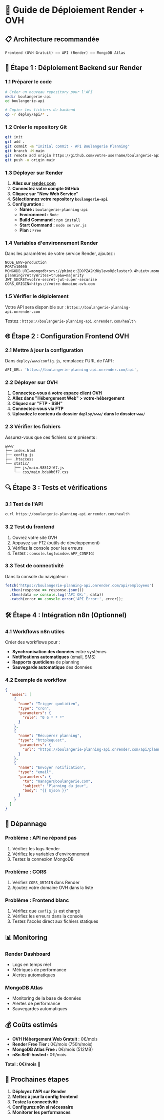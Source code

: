 # 🚀 Guide de Déploiement Render + OVH

## 📋 **Architecture recommandée**

```
Frontend (OVH Gratuit) ←→ API (Render) ←→ MongoDB Atlas
```

## 🔧 **Étape 1 : Déploiement Backend sur Render**

### 1.1 **Préparer le code**
```bash
# Créer un nouveau repository pour l'API
mkdir boulangerie-api
cd boulangerie-api

# Copier les fichiers du backend
cp -r deploy/api/* .
```

### 1.2 **Créer le repository Git**
```bash
git init
git add .
git commit -m "Initial commit - API Boulangerie Planning"
git branch -M main
git remote add origin https://github.com/votre-username/boulangerie-api.git
git push -u origin main
```

### 1.3 **Déployer sur Render**

1. **Allez sur [render.com](https://render.com)**
2. **Connectez votre compte GitHub**
3. **Cliquez sur "New Web Service"**
4. **Sélectionnez votre repository `boulangerie-api`**
5. **Configuration :**
   - **Name :** `boulangerie-planning-api`
   - **Environment :** `Node`
   - **Build Command :** `npm install`
   - **Start Command :** `node server.js`
   - **Plan :** `Free`

### 1.4 **Variables d'environnement Render**

Dans les paramètres de votre service Render, ajoutez :

```env
NODE_ENV=production
PORT=10000
MONGODB_URI=mongodb+srv://phimjc:ZDOPZA2Kd8ylewoR@cluster0.4huietv.mongodb.net/boulangerie-planning?retryWrites=true&w=majority
JWT_SECRET=votre-secret-jwt-super-securise
CORS_ORIGIN=https://votre-domaine-ovh.com
```

### 1.5 **Vérifier le déploiement**

Votre API sera disponible sur : `https://boulangerie-planning-api.onrender.com`

Testez : `https://boulangerie-planning-api.onrender.com/health`

## 🌐 **Étape 2 : Configuration Frontend OVH**

### 2.1 **Mettre à jour la configuration**

Dans `deploy/www/config.js`, remplacez l'URL de l'API :

```javascript
API_URL: 'https://boulangerie-planning-api.onrender.com/api',
```

### 2.2 **Déployer sur OVH**

1. **Connectez-vous à votre espace client OVH**
2. **Allez dans "Hébergement Web" > votre-hébergement**
3. **Cliquez sur "FTP - SSH"**
4. **Connectez-vous via FTP**
5. **Uploadez le contenu du dossier `deploy/www/` dans le dossier `www/`**

### 2.3 **Vérifier les fichiers**

Assurez-vous que ces fichiers sont présents :
```
www/
├── index.html
├── config.js
├── .htaccess
└── static/
    ├── js/main.98512f67.js
    └── css/main.bda8b6f7.css
```

## 🔍 **Étape 3 : Tests et vérifications**

### 3.1 **Test de l'API**
```bash
curl https://boulangerie-planning-api.onrender.com/health
```

### 3.2 **Test du frontend**
1. Ouvrez votre site OVH
2. Appuyez sur F12 (outils de développement)
3. Vérifiez la console pour les erreurs
4. Testez : `console.log(window.APP_CONFIG)`

### 3.3 **Test de connectivité**
Dans la console du navigateur :
```javascript
fetch('https://boulangerie-planning-api.onrender.com/api/employees')
  .then(response => response.json())
  .then(data => console.log('API OK:', data))
  .catch(error => console.error('API Error:', error));
```

## 🛠️ **Étape 4 : Intégration n8n (Optionnel)**

### 4.1 **Workflows n8n utiles**

Créer des workflows pour :
- **Synchronisation des données** entre systèmes
- **Notifications automatiques** (email, SMS)
- **Rapports quotidiens** de planning
- **Sauvegarde automatique** des données

### 4.2 **Exemple de workflow**

```json
{
  "nodes": [
    {
      "name": "Trigger quotidien",
      "type": "cron",
      "parameters": {
        "rule": "0 6 * * *"
      }
    },
    {
      "name": "Récupérer planning",
      "type": "httpRequest",
      "parameters": {
        "url": "https://boulangerie-planning-api.onrender.com/api/planning/today"
      }
    },
    {
      "name": "Envoyer notification",
      "type": "email",
      "parameters": {
        "to": "manager@boulangerie.com",
        "subject": "Planning du jour",
        "body": "{{ $json }}"
      }
    }
  ]
}
```

## 🔧 **Dépannage**

### **Problème : API ne répond pas**
1. Vérifiez les logs Render
2. Vérifiez les variables d'environnement
3. Testez la connexion MongoDB

### **Problème : CORS**
1. Vérifiez `CORS_ORIGIN` dans Render
2. Ajoutez votre domaine OVH dans la liste

### **Problème : Frontend blanc**
1. Vérifiez que `config.js` est chargé
2. Vérifiez les erreurs dans la console
3. Testez l'accès direct aux fichiers statiques

## 📊 **Monitoring**

### **Render Dashboard**
- Logs en temps réel
- Métriques de performance
- Alertes automatiques

### **MongoDB Atlas**
- Monitoring de la base de données
- Alertes de performance
- Sauvegardes automatiques

## 💰 **Coûts estimés**

- **OVH Hébergement Web Gratuit :** 0€/mois
- **Render Free Tier :** 0€/mois (750h/mois)
- **MongoDB Atlas Free :** 0€/mois (512MB)
- **n8n Self-hosted :** 0€/mois

**Total : 0€/mois** 🎉

## 🚀 **Prochaines étapes**

1. **Déployez l'API sur Render**
2. **Mettez à jour la config frontend**
3. **Testez la connectivité**
4. **Configurez n8n si nécessaire**
5. **Monitorer les performances**
